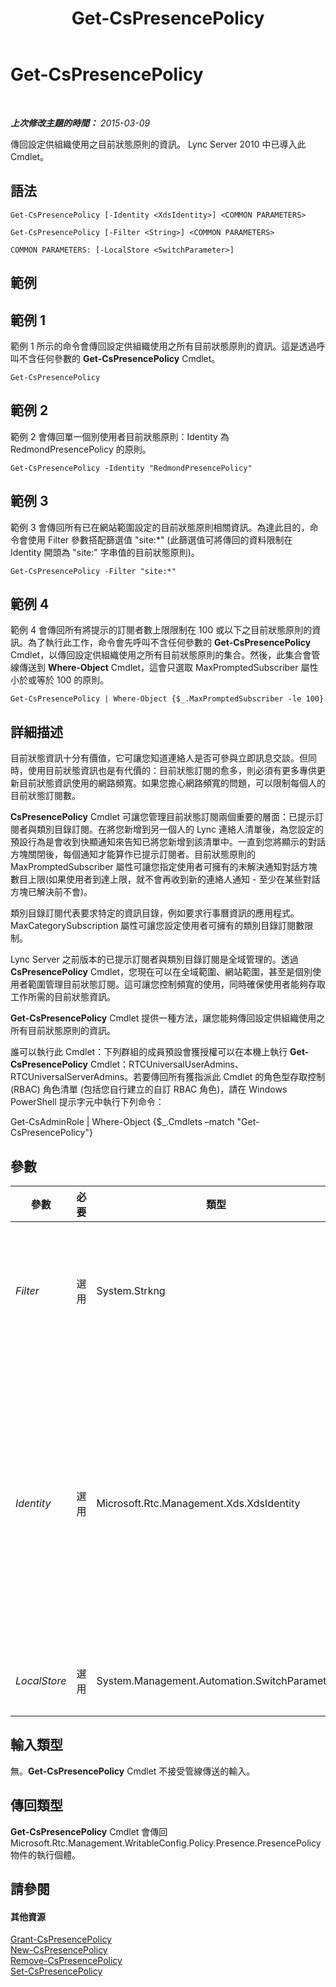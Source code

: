﻿---
title: Get-CsPresencePolicy
TOCTitle: Get-CsPresencePolicy
ms:assetid: 65880bdb-4482-4cfb-83de-19b239784fe5
ms:mtpsurl: https://technet.microsoft.com/zh-tw/library/Gg398463(v=OCS.15)
ms:contentKeyID: 49291139
ms.date: 08/10/2015
mtps_version: v=OCS.15
ms.translationtype: HT
---

# Get-CsPresencePolicy

 

_**上次修改主題的時間：** 2015-03-09_

傳回設定供組織使用之目前狀態原則的資訊。 Lync Server 2010 中已導入此 Cmdlet。

## 語法

    Get-CsPresencePolicy [-Identity <XdsIdentity>] <COMMON PARAMETERS>

    Get-CsPresencePolicy [-Filter <String>] <COMMON PARAMETERS>

    COMMON PARAMETERS: [-LocalStore <SwitchParameter>]

## 範例

## 範例 1

範例 1 所示的命令會傳回設定供組織使用之所有目前狀態原則的資訊。這是透過呼叫不含任何參數的 **Get-CsPresencePolicy** Cmdlet。

    Get-CsPresencePolicy

## 範例 2

範例 2 會傳回單一個別使用者目前狀態原則：Identity 為 RedmondPresencePolicy 的原則。

    Get-CsPresencePolicy -Identity "RedmondPresencePolicy"

## 範例 3

範例 3 會傳回所有已在網站範圍設定的目前狀態原則相關資訊。為達此目的，命令會使用 Filter 參數搭配篩選值 "site:\*" (此篩選值可將傳回的資料限制在 Identity 開頭為 "site:" 字串值的目前狀態原則)。

    Get-CsPresencePolicy -Filter "site:*"

## 範例 4

範例 4 會傳回所有將提示的訂閱者數上限限制在 100 或以下之目前狀態原則的資訊。為了執行此工作，命令會先呼叫不含任何參數的 **Get-CsPresencePolicy** Cmdlet，以傳回設定供組織使用之所有目前狀態原則的集合。然後，此集合會管線傳送到 **Where-Object** Cmdlet，這會只選取 MaxPromptedSubscriber 屬性小於或等於 100 的原則。

    Get-CsPresencePolicy | Where-Object {$_.MaxPromptedSubscriber -le 100}

## 詳細描述

目前狀態資訊十分有價值，它可讓您知道連絡人是否可參與立即訊息交談。但同時，使用目前狀態資訊也是有代價的：目前狀態訂閱的愈多，則必須有更多專供更新目前狀態資訊使用的網路頻寬。如果您擔心網路頻寬的問題，可以限制每個人的目前狀態訂閱數。

**CsPresencePolicy** Cmdlet 可讓您管理目前狀態訂閱兩個重要的層面：已提示訂閱者與類別目錄訂閱。在將您新增到另一個人的 Lync 連絡人清單後，為您設定的預設行為是會收到快顯通知來告知已將您新增到該清單中。一直到您將顯示的對話方塊關閉後，每個通知才能算作已提示訂閱者。目前狀態原則的 MaxPromptedSubscriber 屬性可讓您指定使用者可擁有的未解決通知對話方塊數目上限(如果使用者到達上限，就不會再收到新的連絡人通知 - 至少在某些對話方塊已解決前不會)。

類別目錄訂閱代表要求特定的資訊目錄，例如要求行事曆資訊的應用程式。MaxCategorySubscription 屬性可讓您設定使用者可擁有的類別目錄訂閱數限制。

Lync Server 之前版本的已提示訂閱者與類別目錄訂閱是全域管理的。透過 **CsPresencePolicy** Cmdlet，您現在可以在全域範圍、網站範圍，甚至是個別使用者範圍管理目前狀態訂閱。這可讓您控制頻寬的使用，同時確保使用者能夠存取工作所需的目前狀態資訊。

**Get-CsPresencePolicy** Cmdlet 提供一種方法，讓您能夠傳回設定供組織使用之所有目前狀態原則的資訊。

誰可以執行此 Cmdlet：下列群組的成員預設會獲授權可以在本機上執行 **Get-CsPresencePolicy** Cmdlet：RTCUniversalUserAdmins、RTCUniversalServerAdmins。若要傳回所有獲指派此 Cmdlet 的角色型存取控制 (RBAC) 角色清單 (包括您自行建立的自訂 RBAC 角色)，請在 Windows PowerShell 提示字元中執行下列命令：

Get-CsAdminRole | Where-Object {$\_.Cmdlets –match "Get-CsPresencePolicy"}

## 參數


<table>
<colgroup>
<col style="width: 25%" />
<col style="width: 25%" />
<col style="width: 25%" />
<col style="width: 25%" />
</colgroup>
<thead>
<tr class="header">
<th>參數</th>
<th>必要</th>
<th>類型</th>
<th>說明</th>
</tr>
</thead>
<tbody>
<tr class="odd">
<td><p><em>Filter</em></p></td>
<td><p>選用</p></td>
<td><p>System.Strkng</p></td>
<td><p>可讓您在指定要傳回的一或多個原則時使用萬用字元。例如，下列語法會傳回在網站範圍設定的所有目前狀態原則：-Filter &quot;site:*&quot;。</p>
<p>不能在同一個命令中同時使用 Filter 與 Identity 參數。</p></td>
</tr>
<tr class="even">
<td><p><em>Identity</em></p></td>
<td><p>選用</p></td>
<td><p>Microsoft.Rtc.Management.Xds.XdsIdentity</p></td>
<td><p>要擷取之目前狀態原則的唯一識別碼。若要傳回全域原則，請使用下列語法：-Identity global。若要傳回在網站範圍設定的原則，請使用下列語法：-Identity &quot;site:Redmond&quot;。若要傳回在個別使用者範圍設定的原則，請使用下列語法：-Identity &quot;RedmondPresencePolicy&quot;。指定 Identity 時，您無法使用萬用字元。</p>
<p>如果 Identity 和 Filter 參數皆未指定，則 <strong>Get-CsPresencePolicy</strong> Cmdlet 會傳回設定供組織使用的所有目前狀態原則。</p></td>
</tr>
<tr class="odd">
<td><p><em>LocalStore</em></p></td>
<td><p>選用</p></td>
<td><p>System.Management.Automation.SwitchParameter</p></td>
<td><p>從 中央管理存放區本機複本擷取目前狀態原則資料，而不從 中央管理存放區本身擷取。</p></td>
</tr>
</tbody>
</table>


## 輸入類型

無。**Get-CsPresencePolicy** Cmdlet 不接受管線傳送的輸入。

## 傳回類型

**Get-CsPresencePolicy** Cmdlet 會傳回 Microsoft.Rtc.Management.WritableConfig.Policy.Presence.PresencePolicy 物件的執行個體。

## 請參閱

#### 其他資源

[Grant-CsPresencePolicy](grant-cspresencepolicy.md)  
[New-CsPresencePolicy](new-cspresencepolicy.md)  
[Remove-CsPresencePolicy](remove-cspresencepolicy.md)  
[Set-CsPresencePolicy](set-cspresencepolicy.md)

